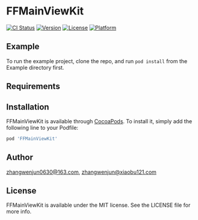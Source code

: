 # FFMainViewKit

[![CI Status](https://img.shields.io/travis/zhangwenjun0630@163.com/FFMainViewKit.svg?style=flat)](https://travis-ci.org/zhangwenjun0630@163.com/FFMainViewKit)
[![Version](https://img.shields.io/cocoapods/v/FFMainViewKit.svg?style=flat)](https://cocoapods.org/pods/FFMainViewKit)
[![License](https://img.shields.io/cocoapods/l/FFMainViewKit.svg?style=flat)](https://cocoapods.org/pods/FFMainViewKit)
[![Platform](https://img.shields.io/cocoapods/p/FFMainViewKit.svg?style=flat)](https://cocoapods.org/pods/FFMainViewKit)

## Example

To run the example project, clone the repo, and run `pod install` from the Example directory first.

## Requirements

## Installation

FFMainViewKit is available through [CocoaPods](https://cocoapods.org). To install
it, simply add the following line to your Podfile:

```ruby
pod 'FFMainViewKit'
```

## Author

zhangwenjun0630@163.com, zhangwenjun@xiaobu121.com

## License

FFMainViewKit is available under the MIT license. See the LICENSE file for more info.
